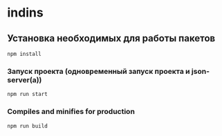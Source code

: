# indins

## Установка необходимых для работы пакетов
```
npm install
```
<!-- ### Compiles and hot-reloads for development -->
### Запуск проекта (одновременный запуск проекта и json-server(а))   
```
npm run start
```
### Compiles and minifies for production
```
npm run build
```


